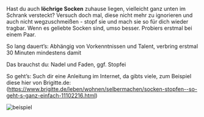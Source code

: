 Hast du auch **löchrige Socken** zuhause liegen, vielleicht ganz unten im Schrank versteckt? Versuch doch mal, diese nicht mehr zu ignorieren und auch nicht wegzuschmeißen - stopf sie und mach sie so für dich wieder tragbar. Wenn es geliebte Socken sind, umso besser. Probiers erstmal bei einem Paar.

So lang dauert’s: Abhängig von Vorkenntnissen und Talent, verbring erstmal 30 Minuten mindestens damit

Das brauchst du: Nadel und Faden, ggf. Stopfei

So geht’s: Such dir eine Anleitung im Internet, da gibts viele, zum Beispiel diese hier von Brigitte.de:
(https://www.brigitte.de/leben/wohnen/selbermachen/socken-stopfen--so-geht-s-ganz-einfach-11102216.html)

![beispiel](https://cdn.pixabay.com/photo/2013/03/09/14/53/socks-91856_1280.jpg)
